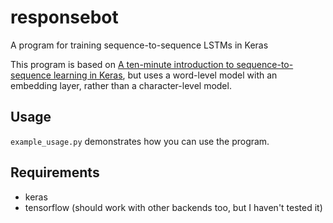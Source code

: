 # responsebot
A program for training sequence-to-sequence LSTMs in Keras

This program is based on 
[A ten-minute introduction to sequence-to-sequence learning in Keras](https://blog.keras.io/a-ten-minute-introduction-to-sequence-to-sequence-learning-in-keras.html),
but uses a word-level model with an embedding layer, rather than a character-level model.


## Usage
`example_usage.py` demonstrates how you can use the program.


## Requirements
* keras
* tensorflow (should work with other backends too, but I haven't tested it)

